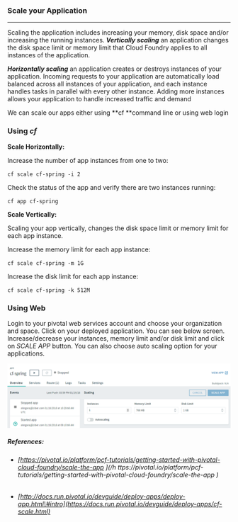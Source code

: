 ### Scale your Application

---

Scaling the application includes increasing your memory, disk space and/or increasing the running instances. _**Vertically scaling**_ an application changes the disk space limit or memory limit that Cloud Foundry applies to all instances of the application.

_**Horizontally scaling**_ an application creates or destroys instances of your application. Incoming requests to your application are automatically load balanced across all instances of your application, and each instance handles tasks in parallel with every other instance. Adding more instances allows your application to handle increased traffic and demand

We can scale our apps either using **cf **command line or using web login

### Using _cf_

**Scale Horizontally:**

Increase the number of app instances from one to two:

```
cf scale cf-spring -i 2
```

Check the status of the app and verify there are two instances running:

```
cf app cf-spring
```

**Scale Vertically:**

Scaling your app vertically, changes the disk space limit or memory limit for each app instance.

Increase the memory limit for each app instance:

```
cf scale cf-spring -m 1G
```

Increase the disk limit for each app instance:

```
cf scale cf-spring -k 512M
```

### Using Web

Login to your pivotal web services account and choose your organization and space. Click on your deployed application. You can see below screen. Increase/decrease your instances, memory limit and/or disk limit and click on _SCALE APP_ button. You can also choose auto scaling option for your applications.

![](/assets/scaleApp.png)

##### References:

* ###### [https://pivotal.io/platform/pcf-tutorials/getting-started-with-pivotal-cloud-foundry/scale-the-app ](/h ttps://pivotal.io/platform/pcf-tutorials/getting-started-with-pivotal-cloud-foundry/scale-the-app )
* ###### [http://docs.run.pivotal.io/devguide/deploy-apps/deploy-app.html\#intro](https://docs.run.pivotal.io/devguide/deploy-apps/cf-scale.html)



